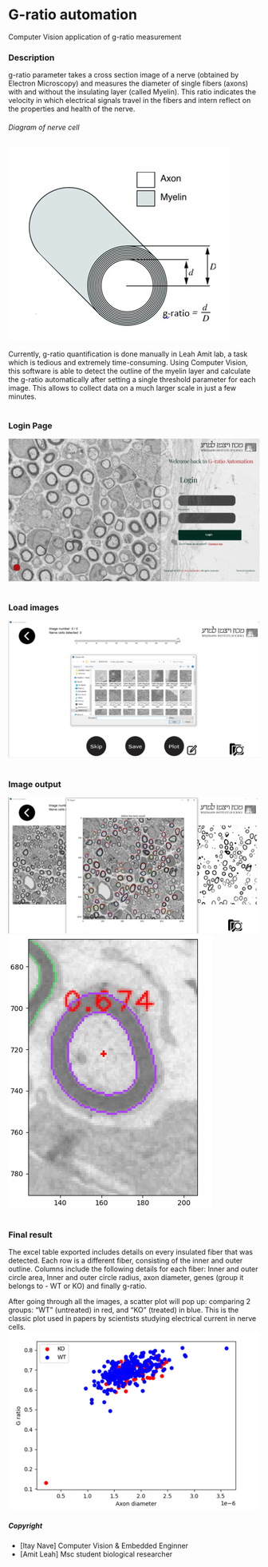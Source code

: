 # G-ratio automation
Computer Vision application of g-ratio measurement 

### Description
g-ratio parameter takes a cross section image of a nerve (obtained by Electron Microscopy) and measures the diameter of single fibers (axons) with and without the insulating layer (called Myelin). This ratio indicates the velocity in which electrical signals travel in the fibers and intern reflect on the properties and health of the nerve.

###### Diagram of nerve cell
![alt text](/github_images/diagram0.PNG)

Currently, g-ratio quantification is done manually in Leah Amit lab, a task which is tedious and extremely time-consuming. Using Computer Vision, this software is able to detect the outline of the myelin layer and calculate the g-ratio automatically after setting a single threshold parameter for each image. This allows to collect data on a much larger scale in just a few minutes.

#
### Login Page
![alt text](/github_images/login_page.PNG)

#
### Load images
![alt text](/github_images/upload_images.PNG)

#
### Image output
![alt text](/github_images/result.PNG)
![alt text](/github_images/g-ratio.PNG)

#
### Final result
The excel table exported includes details on every insulated fiber that was detected. Each row is a different fiber, consisting of the inner and outer outline. Columns include the following details for each fiber: Inner and outer circle area, Inner and outer circle radius, axon diameter, genes (group it belongs to - WT or KO) and finally g-ratio.

After going through all the images, a scatter plot will pop up: comparing 2 groups: “WT” (untreated) in red, and “KO” (treated) in blue. This is the classic plot used in papers by scientists studying electrical current in nerve cells.
![alt text](/github_images/diagram3.PNG)


##### Copyright
* [Itay Nave] Computer Vision & Embedded Enginner
* [Amit Leah] Msc student biological researcher
